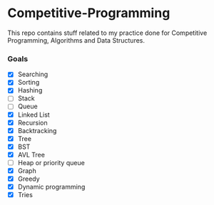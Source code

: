 # Competitive-Programming
This repo contains stuff related to my practice done for Competitive Programming, Algorithms and Data Structures.
### Goals
- [x] Searching
- [x] Sorting
- [x] Hashing
- [ ] Stack
- [ ] Queue
- [x] Linked List
- [x] Recursion
- [x] Backtracking
- [x] Tree
- [x] BST
- [x] AVL Tree
- [ ] Heap or priority queue
- [x] Graph
- [x] Greedy
- [x] Dynamic programming
- [x] Tries
